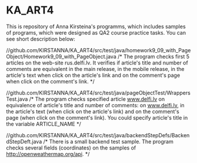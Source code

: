 # KA_ART4
This is repository of Anna Kirsteina's programms, 
which includes samples of programs, which were designed as QA2 course practice tasks. You can see short description below:      

//github.com/KIRSTANNA/KA_ART4/src/test/java/homework9_09_with_PageObject/Homework9_09_with_PageObject.java
/*
The program checks first 5 articles on the web-site rus.delfi.lv.
It verifies if article's title and number of comments are equivalent
in the main release, in the mobile release,
in the article's text when click on the article's link and
on the comment's page when click on the comment's link.
 */

//github.com/KIRSTANNA/KA_ART4/src/test/java/pageObjectTest/WrappersTest.java
/*
The program checks specified article www.delfi.lv
on equivalence of article's title and number of comments:
on www.delfi.lv,
in the article's text (when click on the article's link) and
on the comment's page (when click on the comment's link).
You could specify article's title in the variable ARTICLE_NAME
*/

//github.com/KIRSTANNA/KA_ART4/src/test/java/backendStepDefs/BackendStepDeft.java
/*
There is a small backend test sample.
The program checks several fields (coordinates) on the samples of http://openweathermap.org/api.
*/
